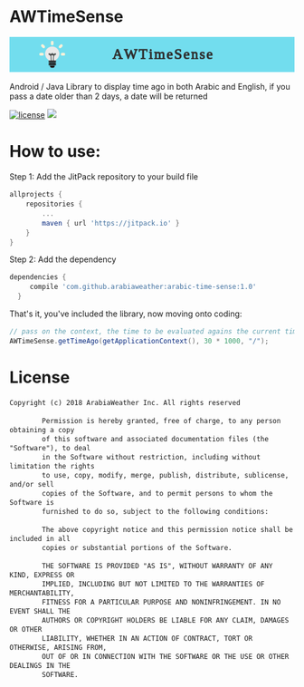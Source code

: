 # AWTimeSense

 ![alt text](https://github.com/arabiaweather/arabic-time-sense/blob/master/topbanner.png)

Android / Java Library to display time ago in both Arabic and English, if you pass a date older than 2 days, a date will be returned

[![license](https://img.shields.io/github/license/mashape/apistatus.svg)]()
<a href="http://www.methodscount.com/?lib=com.github.arabiaweather%3Aarabic-time-sense%3A1.0"><img src="https://img.shields.io/badge/Methods and size-17 | 5 KB-e91e63.svg"/></a>


# How to use:

Step 1:
Add the JitPack repository to your build file

```groovy
allprojects {
	repositories {
		...
		maven { url 'https://jitpack.io' }
	}
}
  ```
  
Step 2:
Add the dependency
  
  ```groovy
 dependencies {
	   compile 'com.github.arabiaweather:arabic-time-sense:1.0'
	}
  ```
 
 That's it, you've included the library, now moving onto coding:
 
 ```java
 // pass on the context, the time to be evaluated agains the current time, a separator to separate date units
 AWTimeSense.getTimeAgo(getApplicationContext(), 30 * 1000, "/");
```

# License

```
Copyright (c) 2018 ArabiaWeather Inc. All rights reserved

        Permission is hereby granted, free of charge, to any person obtaining a copy
        of this software and associated documentation files (the "Software"), to deal
        in the Software without restriction, including without limitation the rights
        to use, copy, modify, merge, publish, distribute, sublicense, and/or sell
        copies of the Software, and to permit persons to whom the Software is
        furnished to do so, subject to the following conditions:

        The above copyright notice and this permission notice shall be included in all
        copies or substantial portions of the Software.

        THE SOFTWARE IS PROVIDED "AS IS", WITHOUT WARRANTY OF ANY KIND, EXPRESS OR
        IMPLIED, INCLUDING BUT NOT LIMITED TO THE WARRANTIES OF MERCHANTABILITY,
        FITNESS FOR A PARTICULAR PURPOSE AND NONINFRINGEMENT. IN NO EVENT SHALL THE
        AUTHORS OR COPYRIGHT HOLDERS BE LIABLE FOR ANY CLAIM, DAMAGES OR OTHER
        LIABILITY, WHETHER IN AN ACTION OF CONTRACT, TORT OR OTHERWISE, ARISING FROM,
        OUT OF OR IN CONNECTION WITH THE SOFTWARE OR THE USE OR OTHER DEALINGS IN THE
        SOFTWARE.
```



